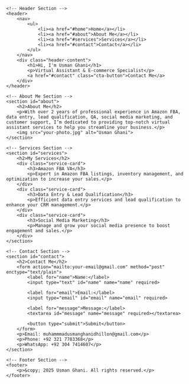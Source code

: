 <!DOCTYPE html>
<html lang="en">
<head>
    <meta charset="UTF-8">
    <meta name="viewport" content="width=device-width, initial-scale=1.0">
    <title>Usman Ghani - Virtual Assistant & E-commerce Specialist</title>
    <link rel="stylesheet" href="styles.css">
</head>
<body>

    <!-- Header Section -->
    <header>
        <nav>
            <ul>
                <li><a href="#home">Home</a></li>
                <li><a href="#about">About Me</a></li>
                <li><a href="#services">Services</a></li>
                <li><a href="#contact">Contact</a></li>
            </ul>
        </nav>
        <div class="header-content">
            <h1>Hi, I'm Usman Ghani</h1>
            <p>Virtual Assistant & E-commerce Specialist</p>
            <a href="#contact" class="cta-button">Contact Me</a>
        </div>
    </header>

    <!-- About Me Section -->
    <section id="about">
        <h2>About Me</h2>
        <p>With over 2 years of professional experience in Amazon FBA, data entry, lead qualification, QA, social media marketing, and customer support, I’m dedicated to providing top-notch virtual assistant services to help you streamline your business.</p>
        <img src="your-photo.jpg" alt="Usman Ghani">
    </section>

    <!-- Services Section -->
    <section id="services">
        <h2>My Services</h2>
        <div class="service-card">
            <h3>Amazon FBA VA</h3>
            <p>Expert in Amazon FBA listings, inventory management, and optimization to increase your sales.</p>
        </div>
        <div class="service-card">
            <h3>Data Entry & Lead Qualification</h3>
            <p>Efficient data entry services and lead qualification to enhance your CRM management.</p>
        </div>
        <div class="service-card">
            <h3>Social Media Marketing</h3>
            <p>Manage and grow your social media presence to boost engagement and sales.</p>
        </div>
    </section>

    <!-- Contact Section -->
    <section id="contact">
        <h2>Contact Me</h2>
        <form action="mailto:your-email@gmail.com" method="post" enctype="text/plain">
            <label for="name">Name:</label>
            <input type="text" id="name" name="name" required>

            <label for="email">Email:</label>
            <input type="email" id="email" name="email" required>

            <label for="message">Message:</label>
            <textarea id="message" name="message" required></textarea>

            <button type="submit">Submit</button>
        </form>
        <p>Email: muhammmadusmanghanidhillon@gmail.com</p>
        <p>Phone: +92 321 7783368</p>
        <p>WhatsApp: +92 304 7414607</p>
    </section>

    <!-- Footer Section -->
    <footer>
        <p>&copy; 2025 Usman Ghani. All rights reserved.</p>
    </footer>

</body>
</html>
